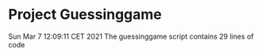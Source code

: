 # Project Guessinggame
Sun Mar  7 12:09:11 CET 2021
The guessinggame script contains 29 lines of code
